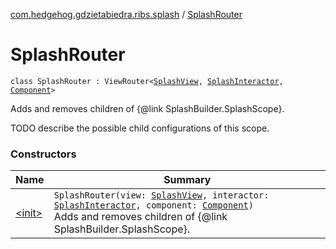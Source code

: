 [com.hedgehog.gdzietabiedra.ribs.splash](../index.md) / [SplashRouter](./index.md)

# SplashRouter

`class SplashRouter : ViewRouter<`[`SplashView`](../-splash-view/index.md)`, `[`SplashInteractor`](../-splash-interactor/index.md)`, `[`Component`](../-splash-builder/-component/index.md)`>`

Adds and removes children of {@link SplashBuilder.SplashScope}.

TODO describe the possible child configurations of this scope.

### Constructors

| Name | Summary |
|---|---|
| [&lt;init&gt;](-init-.md) | `SplashRouter(view: `[`SplashView`](../-splash-view/index.md)`, interactor: `[`SplashInteractor`](../-splash-interactor/index.md)`, component: `[`Component`](../-splash-builder/-component/index.md)`)`<br>Adds and removes children of {@link SplashBuilder.SplashScope}. |
